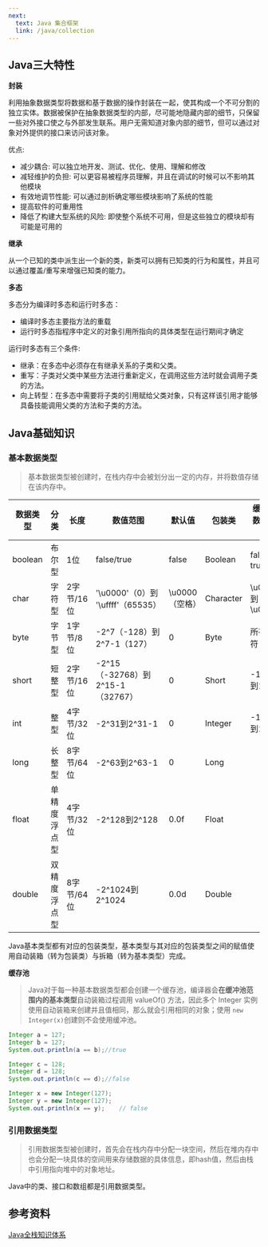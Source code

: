```yaml
---
next:
  text: Java 集合框架
  link: /java/collection
---
```




## Java三大特性

**封装**

利用抽象数据类型将数据和基于数据的操作封装在一起，使其构成一个不可分割的独立实体。数据被保护在抽象数据类型的内部，尽可能地隐藏内部的细节，只保留一些对外接口使之与外部发生联系。用户无需知道对象内部的细节，但可以通过对象对外提供的接口来访问该对象。

优点:

- 减少耦合: 可以独立地开发、测试、优化、使用、理解和修改
- 减轻维护的负担: 可以更容易被程序员理解，并且在调试的时候可以不影响其他模块
- 有效地调节性能: 可以通过剖析确定哪些模块影响了系统的性能
- 提高软件的可重用性
- 降低了构建大型系统的风险: 即使整个系统不可用，但是这些独立的模块却有可能是可用的

**继承**

从一个已知的类中派生出一个新的类，新类可以拥有已知类的行为和属性，并且可以通过覆盖/重写来增强已知类的能力。

**多态**

多态分为编译时多态和运行时多态：

- 编译时多态主要指方法的重载
- 运行时多态指程序中定义的对象引用所指向的具体类型在运行期间才确定

运行时多态有三个条件:

- 继承：在多态中必须存在有继承关系的子类和父类。
- 重写：子类对父类中某些方法进行重新定义，在调用这些方法时就会调用子类的方法。
- 向上转型：在多态中需要将子类的引用赋给父类对象，只有这样该引用才能够具备技能调用父类的方法和子类的方法。

## Java基础知识

### 基本数据类型

> 基本数据类型被创建时，在栈内存中会被划分出一定的内存，并将数值存储在该内存中。

| 数据类型 | 分类         | 长度       | 数值范围                          | 默认值         | 包装类    | 缓存池数据范围 |
| -------- | ------------ | ---------- | --------------------------------- | -------------- | --------- | -------------- |
| boolean  | 布尔型       | 1位        | false/true                        | false          | Boolean   | false和true    |
| char     | 字符型       | 2字节/16位 | '\u0000'（0）到 '\uffff'（65535） | \u0000（空格） | Character | \u0000到\u007F |
| byte     | 字节型       | 1字节/8位  | -2^7（-128）到2^7-1（127）        | 0              | Byte      | 所有字符       |
| short    | 短整型       | 2字节/16位 | -2^15（-32768）到2^15-1（32767）  | 0              | Short     | -128到127      |
| int      | 整型         | 4字节/32位 | -2^31到2^31-1                     | 0              | Integer   | -128到127      |
| long     | 长整型       | 8字节/64位 | -2^63到2^63-1                     | 0              | Long      |                |
| float    | 单精度浮点型 | 4字节/32位 | -2^128到2^128                     | 0.0f           | Float     |                |
| double   | 双精度浮点型 | 8字节/64位 | -2^1024到2^1024                   | 0.0d           | Double    |                |

Java基本类型都有对应的包装类型，基本类型与其对应的包装类型之间的赋值使用自动装箱（转为包装类）与拆箱（转为基本类型）完成。

**缓存池**

> Java对于每一种基本数据类型都会创建一个缓存池，编译器会**在缓冲池范围内的基本类型**自动装箱过程调用 valueOf() 方法，因此多个 Integer 实例使用自动装箱来创建并且值相同，那么就会引用相同的对象；使用 `new Integer(x)`创建则不会使用缓冲池。

```java
Integer a = 127;
Integer b = 127;
System.out.println(a == b);//true

Integer c = 128;
Integer d = 128;
System.out.println(c == d);//false

Integer x = new Integer(127);
Integer y = new Integer(127);
System.out.println(x == y);    // false
```



### 引用数据类型

> 引用数据类型被创建时，首先会在栈内存中分配一块空间，然后在堆内存中也会分配一块具体的空间用来存储数据的具体信息，即hash值，然后由栈中引用指向堆中的对象地址。

Java中的类、接口和数组都是引用数据类型。


## 参考资料

[Java全栈知识体系](https://pdai.tech/md/java/basic/java-basic-lan-basic.html)



